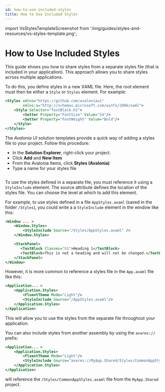 ```yaml
---
id: how-to-use-included-styles
title: How to Use Included Styles
---
```


import VsStylesTemplateScreenshot from '/img/guides/styles-and-resources/vs-styles-template.png';

# How to Use Included Styles

This guide shows you how to share styles from a separate styles file (that is included in your application). This approach allows you to share styles across multiple applications.

To do this, you define styles in a new XAML file. Here, the root element must then be either a `Style` or `Styles` element. For example:

```xml
<Styles xmlns="https://github.com/avaloniaui"
        xmlns:x="http://schemas.microsoft.com/winfx/2006/xaml">
    <Style Selector="TextBlock.h1">
        <Setter Property="FontSize" Value="24"/>
        <Setter Property="FontWeight" Value="Bold"/>
    </Style>
</Styles>
```

The _Avalonia UI_ solution templates provide a quick way of adding a styles file to your project. Follow this procedure:

-  In the **Solution Explorer**, right-click your project.
-  Click **Add** and **New Item**
-  From the Avalonia Items, click **Styles (Avalonia)**
-  Type a name for your styles file

<img src={VsStylesTemplateScreenshot} alt=""/>

To use the styles defined in a separate file, you must reference it using a `StyleInclude` element. The source attribute defines the location of the styles file. You can choose the level at which to add this element.

For example, to use styles defined in a file `AppStyles.axaml` (saved in the folder `/Styles`), you could write a a `StyleInclude` element in the window like this:

```xml
<Window ... >
    <Window.Styles>
        <StyleInclude Source="/Styles/AppStyles.axaml" />
    </Window.Styles>

    <StackPanel>
       <TextBlock Classes="h1">Heading 1</TextBlock>
       <TextBlock>This is not a heading and will not be changed.</TextBlock>
    </StackPanel>
</Window>
```

However, it is more common to reference a styles file in the `App.axaml` file like this:

```xml
<Application... > 
    <Application.Styles>
        <FluentTheme Mode="Light"/>
        <StyleInclude Source="/AppStyles.axaml"/>
    </Application.Styles>
</Application>
```

This will allow you to use the styles from the separate file throughout your application.

You can also include styles from another assembly by using the `avares://` prefix:

```xml
<Application... > 
    <Application.Styles>
        <FluentTheme Mode="Light"/>
        <StyleInclude Source="avares://MyApp.Shared/Styles/CommonAppStyles.axaml"/>
    </Application.Styles>
</Application>
```

will reference the `/Styles/CommonAppStyles.axaml` file from the `MyApp.Shared` project.
